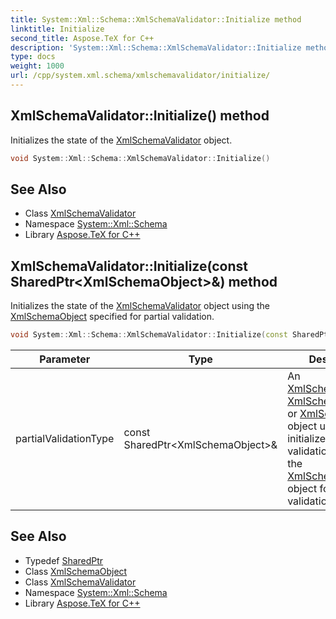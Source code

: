 ```yaml
---
title: System::Xml::Schema::XmlSchemaValidator::Initialize method
linktitle: Initialize
second_title: Aspose.TeX for C++
description: 'System::Xml::Schema::XmlSchemaValidator::Initialize method. Initializes the state of the XmlSchemaValidator object in C++.'
type: docs
weight: 1000
url: /cpp/system.xml.schema/xmlschemavalidator/initialize/
---
```

## XmlSchemaValidator::Initialize() method


Initializes the state of the [XmlSchemaValidator](../) object.

```cpp
void System::Xml::Schema::XmlSchemaValidator::Initialize()
```


## See Also

* Class [XmlSchemaValidator](../)
* Namespace [System::Xml::Schema](../../)
* Library [Aspose.TeX for C++](../../../)
## XmlSchemaValidator::Initialize(const SharedPtr\<XmlSchemaObject\>\&) method


Initializes the state of the [XmlSchemaValidator](../) object using the [XmlSchemaObject](../../xmlschemaobject/) specified for partial validation.

```cpp
void System::Xml::Schema::XmlSchemaValidator::Initialize(const SharedPtr<XmlSchemaObject> &partialValidationType)
```


| Parameter | Type | Description |
| --- | --- | --- |
| partialValidationType | const SharedPtr\<XmlSchemaObject\>\& | An [XmlSchemaElement](../../xmlschemaelement/), [XmlSchemaAttribute](../../xmlschemaattribute/), or [XmlSchemaType](../../xmlschematype/) object used to initialize the validation context of the [XmlSchemaValidator](../) object for partial validation. |

## See Also

* Typedef [SharedPtr](../../../system/sharedptr/)
* Class [XmlSchemaObject](../../xmlschemaobject/)
* Class [XmlSchemaValidator](../)
* Namespace [System::Xml::Schema](../../)
* Library [Aspose.TeX for C++](../../../)

